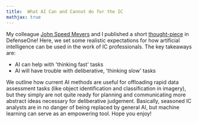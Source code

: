 ```yaml
---
title:  What AI Can and Cannot do for the IC
mathjax: true
---
```


My colleague [John Speed Meyers](https://www.linkedin.com/in/john-speed-meyers-66b6a740/) and I published a short 
[thought-piece](https://www.defenseone.com/ideas/2021/01/what-ai-can-and-cannot-do-intelligence-community/171195/)
in DefenseOne!
Here, we set some realistic expectations for how artificial intelligence can be used in the work of IC professionals.
The key takeaways are:
- AI can help with 'thinking fast' tasks
- AI will have trouble with deliberative, 'thinking slow' tasks

We outline how current AI methods are useful for offloading rapid data assessment tasks (like object identification and classification in imagery),
but they simply are not quite ready for planning and communicating more abstract ideas necessary for deliberative judgement.
Basically, seasoned IC analysts are in no danger of being replaced by general AI, but machine learning can serve as an empowering tool.
Hope you enjoy!
